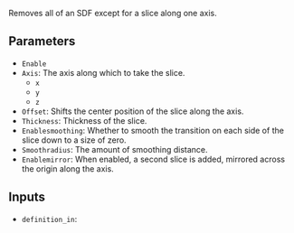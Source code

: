 Removes all of an SDF except for a slice along one axis.

## Parameters

* `Enable`
* `Axis`: The axis along which to take the slice.
  * `x`
  * `y`
  * `z`
* `Offset`: Shifts the center position of the slice along the axis.
* `Thickness`: Thickness of the slice.
* `Enablesmoothing`: Whether to smooth the transition on each side of the slice down to a size of zero.
* `Smoothradius`: The amount of smoothing distance.
* `Enablemirror`: When enabled, a second slice is added, mirrored across the origin along the axis.

## Inputs

* `definition_in`: 